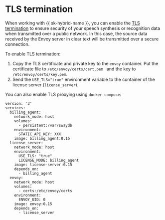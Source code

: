 # TLS termination

When working with {{ sk-hybrid-name }}, you can enable the [TLS termination](https://en.wikipedia.org/wiki/TLS_termination_proxy) to ensure security of your speech synthesis or recognition data when transmitted over a public network. In this case, the source data received by the Envoy server in clear text will be transmitted over a secure connection.

To enable TLS termination:

1. Copy the TLS certificate and private key to the `envoy` container. Put the certificate file to `/etc/envoy/certs/cert.pem ` and the key to `/etc/envoy/certs/key.pem`.
1. Send the `USE_TLS="true"` environment variable to the container of the license server (`license_server`).

You can also enable TLS proxying using `docker compose`:


```text
version: '3'
services:
  billing_agent:
    network_mode: host
    volumes:
      - persistent:/var/swaydb
    environment:
      STATIC_API_KEY: XXX
    image: billing_agent:0.15
  license_server:
    network_mode: host
    environment:
      USE_TLS: "true"
      LICENSE_MODE: billing_agent
    image: license-server:0.15
    depends_on:
      - billing_agent
  envoy:
    network_mode: host
    volumes:
      - certs:/etc/envoy/certs
    environment:
      ENVOY_UID: 0      
    image: envoy:0.15
    depends_on:
      - license_server

```
